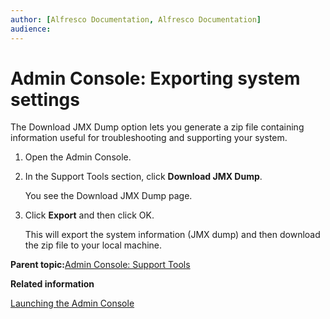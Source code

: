 ```yaml
---
author: [Alfresco Documentation, Alfresco Documentation]
audience: 
---
```


# Admin Console: Exporting system settings

The Download JMX Dump option lets you generate a zip file containing information useful for troubleshooting and supporting your system.

1.  Open the Admin Console.

2.  In the Support Tools section, click **Download JMX Dump**.

    You see the Download JMX Dump page.

3.  Click **Export** and then click OK.

    This will export the system information \(JMX dump\) and then download the zip file to your local machine.


**Parent topic:**[Admin Console: Support Tools](../concepts/adminconsole-supporttools.md)

**Related information**  


[Launching the Admin Console](adminconsole-open.md)

